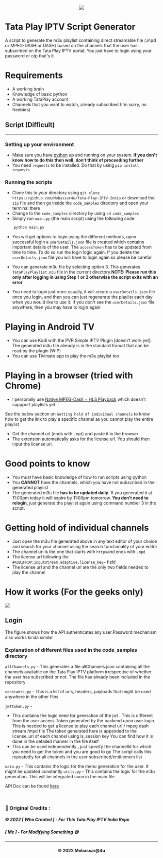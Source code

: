 <p align="center"><img src="https://www.tataplay.com/s3-api/v1/assets/others/intro-image-desktop.png" ></p>


# Tata Play IPTV Script Generator

A script to generate the m3u playlist containing direct streamable file (.mpd or MPEG-DASH or DASH) based on the channels that the user has subscribed on the Tata Play IPTV portal. You just have to login using your password or otp that's it

# Requirements

+ A working brain
+ Knowledge of basic python
+ A working TataPlay account
+ Channels that you want to watch, already subscribed (I'm sorry, no freebies)

## Script (Difficult)

<hr>

### Setting up your environment

+ Make sure you have [python](https://www.python.org/downloads/) up and running on your system. **If you don't know how to do this then well, don't think of proceeding further**
+ You need `requests` to be installed. Do that by using ``pip install requests``

### Running the scripts
+ Clone this to your directory using ```git clone https://github.com/Mobassar4u/Tata-Play-IPTV-India``` or download the `zip` file and then go inside the `code_samples` directory and open your terminal there
+ Change to the ```code_samples``` directory by using  ```cd code_samples```
+ Simply run ```main.py``` (the main script) using the following code
```python
    python main.py
```
+ You will get options to login using the different methods, upon successful login a ```userDetails.json``` file is created which contains important details of the user. The ```accessToken``` has to be updated from time to time. To do so run the login logic again. If you delete the ```userDetails.json``` file you will have to login again so please be careful 

+ You can generate m3u file by selecting option 3. This generates ```TataPlayPlaylist.m3u``` file in the current directory.**NOTE: Please run this only after logging in using Step 1 or 2 otherwise the script exits with an error**

+ You need to login just once usually, it will create a `userDetails.json` file once you login, and then you can just regenerate the playlist each day when you would like to use it. If you don't see the `userDetails.json` file anywhere, then you may have to login again



# Playing in Android TV

+ You can use Kodi with the PVR Simple IPTV Plugin [doesn't work yet]. The generated m3u file already is in the standard format that can be read by the plugin (WIP)
+ You can use Tivimate app to play the m3u playlist too

# Playing in a browser (tried with Chrome)

+ I personally use [Native MPEG-Dash + HLS Playback](https://chrome.google.com/webstore/detail/native-mpeg-dash-%20-hls-pl/cjfbmleiaobegagekpmlhmaadepdeedn) which doesn't suppport playlists yet

See the below section on `Getting hold of individual channels` to know how to get the link to play a specific channel as you cannot play the entire playlist
+  Get the channel url (ends with ```.mpd```) and paste it in the browser
+ The extension automatically asks for the license url. You should then input the  license url.

  
# Good points to know

+ You must have basic knowledge of how to run scripts using python
+ You **CANNOT** have the channels, which you have not subscribed in the generated playlist
+ The generated m3u file **has to be updated daily**.
  If you generated it at 11:00pm today it will expire by 11:00pm tomorrow.
  **You don't need to relogin**, just generate the playlist again using command number 3 in the script.
  

# Getting hold of individual channels
- Just open the m3u file generated above in any text editor of your choice and search for your channel using the search functionality of your editor
- The channel url is the one that starts with `https`and ends with ```.mpd``` 
- The license url following the `#KODIPROP:inputstream.adaptive.license_key=` field
- The license url and the channel url are the only two fields needed to play the channel 



# How it works (For the geeks only)

![](images/TataPlay.png)



## Login 
The figure shows how the API authenticates any user.Password mechanism also works kinda similar

### Explanation of different files used in the code_samples directory

```allChannels.py``` - This generates a file allChannels.json containing all the channels available on the Tata Play IPTV platform irrespective of whether the user has subscribed or not. The file has already been included in the repository

```constants.py``` - This is a list of urls, headers, payloads that might be used anywhere in the other files

```jwttoken.py``` - 
+ This contains the logic need for generation of the jwt . This is different from the user access Token generated by the backend upon user login. This is needed to get a license to play each channel url / mpeg dash stream /mpd file
The token generated here is appended to the license_url of each channel using ls_session key
You can find how it is done in the detailed manner in the file itself
+ This can be used independently , just specify the channelId for which you need to get the token and you are good to go
The script calls this repeatedly for all channels in the user subscribed/entitlement list

```main.py``` - This contains the logic for the menu generation for the user. It might be updated constantly
```utils.py``` - This contains the logic for the m3u generation. This will be integrated soon in the main file

API Doc can be found [here](static/apidoc.md)

<br>

<h3>📝 Original Credits : </h3>

<h5> © 2022 [ Who Created ] - For This Tata Play IPTV India Repo </h5>
<h5> [ Me ] - For Modifying Something 😅 </h5>

---
<h4 align='center'>© 2022 Mobassar@4u</h4>

<!-- DO NOT REMOVE THIS CREDIT 🤬 🤬 -->

